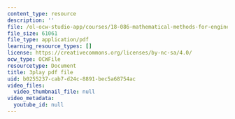 ```yaml
---
content_type: resource
description: ''
file: /ol-ocw-studio-app/courses/18-086-mathematical-methods-for-engineers-ii-spring-2006/b0255237cab7d24c8891bec5a68754ac_FrrTXj13DNk.pdf
file_size: 61061
file_type: application/pdf
learning_resource_types: []
license: https://creativecommons.org/licenses/by-nc-sa/4.0/
ocw_type: OCWFile
resourcetype: Document
title: 3play pdf file
uid: b0255237-cab7-d24c-8891-bec5a68754ac
video_files:
  video_thumbnail_file: null
video_metadata:
  youtube_id: null
---
```

